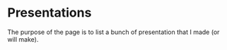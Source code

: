 # Presentations

The purpose of the page is to list a bunch of presentation that I made (or will make).
